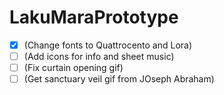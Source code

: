 # LakuMaraPrototype
- [x] (Change fonts to Quattrocento and Lora)
- [ ] (Add icons for info and sheet music)
- [ ] (Fix curtain opening gif)
- [ ] (Get sanctuary veil gif from JOseph Abraham)
